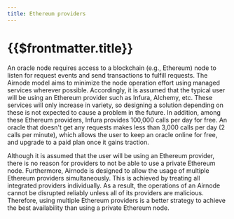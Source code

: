 ```yaml
---
title: Ethereum providers
---
```


# {{$frontmatter.title}}

<VersionWarning/>

<!--TOC class="table-of-contents" :include-level="[2,3]" /-->

An oracle node requires access to a blockchain (e.g., Ethereum) node to listen for request events and send transactions to fulfill requests. The Airnode model aims to minimize the node operation effort using managed services wherever possible. Accordingly, it is assumed that the typical user will be using an Ethereum provider such as Infura, Alchemy, etc. These services will only increase in variety, so designing a solution depending on these is not expected to cause a problem in the future. In addition, among these Ethereum providers, Infura provides 100,000 calls per day for free. An oracle that doesn't get any requests makes less than 3,000 calls per day (2 calls per minute), which allows the user to keep an oracle online for free, and upgrade to a paid plan once it gains traction.

Although it is assumed that the user will be using an Ethereum provider, there is no reason for providers to not be able to use a private Ethereum node. Furthermore, Airnode is designed to allow the usage of multiple Ethereum providers simultaneously. This is achieved by treating all integrated providers individually. As a result, the operations of an Airnode cannot be disrupted reliably unless all of its providers are malicious. Therefore, using multiple Ethereum providers is a better strategy to achieve the best availability than using a private Ethereum node.
